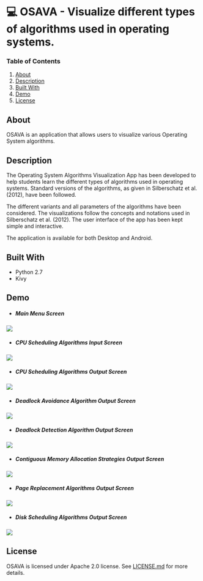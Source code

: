 # :computer: OSAVA - Visualize different types of algorithms used in operating systems.

### Table of Contents
1. [About](#about)
2. [Description](#description)
3. [Built With](#built-with)
4. [Demo](#demo)
5. [License](#license)

## About

OSAVA is an application that allows users to visualize various Operating System algorithms.

## Description

The Operating System Algorithms Visualization App has been developed to help students learn the different types of algorithms used in operating systems. Standard versions of the algorithms, as given in Silberschatz et al. (2012), have been followed.

The different variants and all parameters of the algorithms have been considered. The visualizations follow the concepts and notations used in Silberschatz et al. (2012). The user interface of the app has been kept simple and interactive.

The application is available for both Desktop and Android.

## Built With

* Python 2.7
* Kivy

## Demo

* ##### Main Menu Screen
![](/images/desktop_screenshots/menu.png)

* ##### CPU Scheduling Algorithms Input Screen
![](/images/desktop_screenshots/cpu_input.png)

* ##### CPU Scheduling Algorithms Output Screen
![](/images/desktop_screenshots/cpu_output.png)

* ##### Deadlock Avoidance Algorithm Output Screen
![](/images/desktop_screenshots/deadlock_avoidance_output.png)

* ##### Deadlock Detection Algorithm Output Screen
![](/images/desktop_screenshots/deadlock_detection_output.png)

* ##### Contiguous Memory Allocation Strategies Output Screen
![](/images/desktop_screenshots/memory_output.png)

* ##### Page Replacement Algorithms Output Screen
![](/images/desktop_screenshots/page_output.png)

* ##### Disk Scheduling Algorithms Output Screen
![](/images/desktop_screenshots/cpu_input.png)

## License

OSAVA is licensed under Apache 2.0 license. See [LICENSE.md](https://github.com/osava-nsit/osava/blob/master/LICENSE.md) for more details.